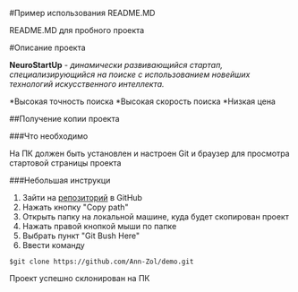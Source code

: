 #Пример использования README.MD

README.MD для пробного проекта

#Описание проекта

**NeuroStartUp** - *динамически развивающийся стартап, специализирующийся на поиске с использованием новейших технологий искусственного интеллекта.*

*Высокая точность поиска
*Высокая скорость поиска
*Низкая цена

##Получение копии проекта

###Что необходимо

На ПК должен быть установлен и настроен Git и браузер для просмотра стартовой страницы проекта

###Небольшая инструкци

1. Зайти на [репозиторий](https://github.com/Ann-Zol/demo) в GitHub
1. Нажать кнопку "Copy path"
1. Открыть папку на локальной машине, куда будет скопирован проект
1. Нажать правой кнопкой мыши по папке
1. Выбрать пункт "Git Bush Here"
1. Ввести команду 
```git
$git clone https://github.com/Ann-Zol/demo.git
```
Проект успешно склонирован на ПК